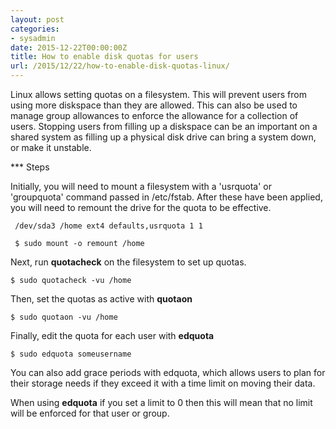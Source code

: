 ```yaml
---
layout: post
categories:
- sysadmin
date: 2015-12-22T00:00:00Z
title: How to enable disk quotas for users
url: /2015/12/22/how-to-enable-disk-quotas-linux/
---
```


Linux allows setting quotas on a filesystem. This will prevent users from using more diskspace than they are allowed. This can also be used to manage group allowances to enforce the allowance for a collection of users. Stopping users from filling up a diskspace can be an important on a shared system as filling up a physical disk drive can bring a system down, or make it unstable.


*** Steps

Initially, you will need to mount a filesystem with a 'usrquota' or 'groupquota' command passed in /etc/fstab. After these have been applied, you will need to remount the drive for the quota to be effective.

     /dev/sda3 /home ext4 defaults,usrquota 1 1 

     $ sudo mount -o remount /home

Next, run **quotacheck** on the filesystem to set up quotas.

    $ sudo quotacheck -vu /home
    
Then, set the quotas as active with **quotaon**

    $ sudo quotaon -vu /home

Finally, edit the quota for each user with **edquota**

    $ sudo edquota someusername

You can also add grace periods with edquota, which allows users to plan for their storage needs if they exceed it with a time limit on moving their data.

When using **edquota** if you set a limit to 0 then this will mean that no limit will be enforced for that user or group. 
